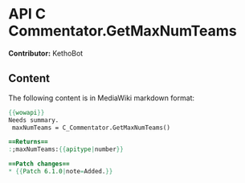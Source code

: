 # API C Commentator.GetMaxNumTeams

**Contributor:** KethoBot

## Content

The following content is in MediaWiki markdown format:

```mediawiki
{{wowapi}}
Needs summary.
 maxNumTeams = C_Commentator.GetMaxNumTeams()

==Returns==
:;maxNumTeams:{{apitype|number}}

==Patch changes==
* {{Patch 6.1.0|note=Added.}}
```